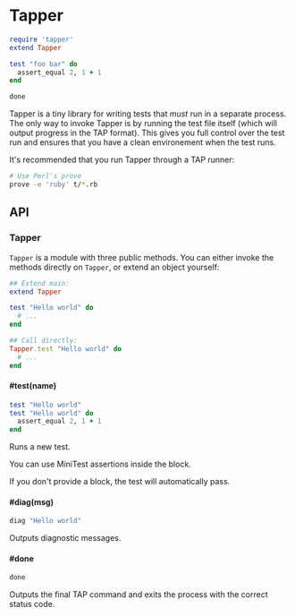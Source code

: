# Tapper

```ruby
require 'tapper'
extend Tapper

test "foo bar" do
  assert_equal 2, 1 + 1
end

done
```

Tapper is a tiny library for writing tests that *must* run in a separate
process. The only way to invoke Tapper is by running the test file
itself (which will output progress in the TAP format). This gives you
full control over the test run and ensures that you have a clean
environement when the test runs.

It's recommended that you run Tapper through a TAP runner:

```sh
# Use Perl's prove
prove -e 'ruby' t/*.rb
```

## API

### Tapper

`Tapper` is a module with three public methods. You can either invoke
the methods directly on `Tapper`, or extend an object yourself:

```ruby
## Extend main:
extend Tapper

test "Hello world" do
  # ...
end

## Call directly:
Tapper.test "Hello world" do
  # ...
end
```

#### #test(name)

```ruby
test "Hello world"
test "Hello world" do
  assert_equal 2, 1 + 1
end
```

Runs a new test.

You can use MiniTest assertions inside the block.

If you don't provide a block, the test will automatically pass.

#### #diag(msg)

```ruby
diag "Hello world"
```

Outputs diagnostic messages.

#### #done

```ruby
done
```

Outputs the final TAP command and exits the process with the correct
status code.

